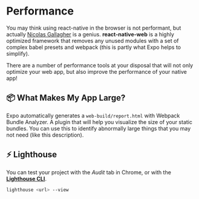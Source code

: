 # Performance

You may think using react-native in the browser is not performant, but actually [Nicolas Gallagher][nic] is a genius. **react-native-web** is a highly optimized framework that removes any unused modules with a set of complex babel presets and webpack (this is partly what Expo helps to simplify).

There are a number of performance tools at your disposal that will not only optimize your web app, but also improve the performance of your native app!

## 📦 What Makes My App Large?

Expo automatically generates a `web-build/report.html` with Webpack Bundle Analyzer. A plugin that will help you visualize the size of your static bundles. You can use this to identify abnormally large things that you may not need (like this description).

## ⚡️ Lighthouse

You can test your project with the _Audit_ tab in Chrome, or with the [**Lighthouse CLI**][lighthouse].

```sh
lighthouse <url> --view
```

[lighthouse]: https://github.com/GoogleChrome/lighthouse#using-the-node-cli
[nic]: http://nicolasgallagher.com/

